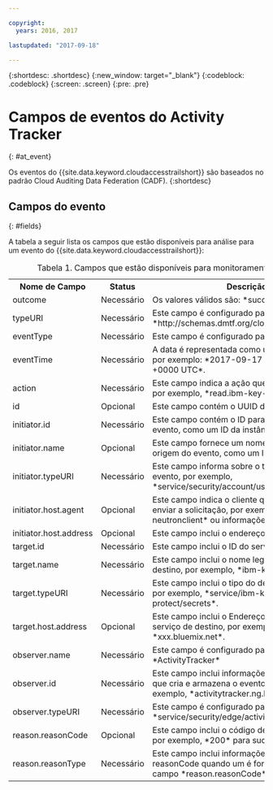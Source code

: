 ```yaml
---

copyright:
  years: 2016, 2017

lastupdated: "2017-09-18"

---
```


{:shortdesc: .shortdesc}
{:new_window: target="_blank"}
{:codeblock: .codeblock}
{:screen: .screen}
{:pre: .pre}


# Campos de eventos do Activity Tracker
{: #at_event}

Os eventos do {{site.data.keyword.cloudaccesstrailshort}} são baseados no padrão Cloud Auditing Data Federation (CADF).
{:shortdesc}

## Campos do evento
{: #fields}

A tabela a seguir lista os campos que estão disponíveis para análise para um evento do {{site.data.keyword.cloudaccesstrailshort}}:

<table>
  <caption>Tabela 1. Campos que estão disponíveis para monitoramento por evento.</caption>
  <tr>
    <th>Nome de Campo</th>
	<th>Status</th>
	<th>Descrição</th>
  </tr>
  <tr>
    <td>outcome</td>
	<td>Necessário</td>
	<td>Os valores válidos são: *success*, *failure*</td>
  </tr>
  <tr>
    <td>typeURI</td>
	<td>Necessário</td>
	<td>Este campo é configurado para: *http://schemas.dmtf.org/cloud/audit/1.0/event*</td>
  </tr>
  <tr>
    <td>eventType</td>
	<td>Necessário</td>
	<td>Este campo é configurado para *activity*.</td>
  </tr>
  <tr>
    <td>eventTime</td>
	<td>Necessário</td>
	<td>A data é representada como uma sequência ISO, por exemplo: *2017-09-17 15:15:32.396 +0000 UTC*.</td>
  </tr>
  <tr>
    <td>action</td>
	<td>Necessário</td>
	<td>Este campo indica a ação que acionou o evento, por exemplo, *read.ibm-key-protect.secrets*.</td>
  </tr>
  <tr>
    <td>id</td>
	<td>Opcional</td>
	<td>Este campo contém o UUID do evento.</td>
  </tr>
  <tr>
    <td>initiator.id</td>
	<td>Necessário</td>
	<td>Este campo contém o ID para a origem do evento, como um ID da instância.</td>
  </tr>
  <tr>
    <td>initiator.name</td>
	<td>Opcional</td>
	<td>Este campo fornece um nome legível para a origem do evento, como um ID do usuário.</td>
  </tr>
  <tr>
    <td>initiator.typeURI</td>
	<td>Necessário</td>
	<td>Este campo informa sobre o tipo da origem do evento, por exemplo, *service/security/account/user*</td>
  </tr>
  <tr>
    <td>initiator.host.agent</td>
	<td>Opcional</td>
	<td>Este campo indica o cliente que foi usado para enviar a solicitação, por exemplo, *python-neutronclient* ou informações do navegador.</td>
  </tr>
  <tr>
    <td>initiator.host.address</td>
	<td>Opcional</td>
	<td>Este campo inclui o endereço IP do inicializador.</td>
  </tr>
  <tr>
    <td>target.id</td>
	<td>Necessário</td>
	<td>Este campo inclui o ID do serviço de destino.</td>
  </tr>
  <tr>
    <td>target.name</td>
	<td>Necessário</td>
	<td>Este campo inclui o nome legível do serviço de destino, por exemplo, *ibm-key-protect*.</td>
  </tr>
  <tr>
    <td>target.typeURI</td>
	<td>Necessário</td>
	<td>Este campo inclui o tipo do destino do evento, por exemplo, *service/ibm-key-protect/secrets*.</td>
  </tr>
  <tr>
    <td>target.host.address</td>
	<td>Opcional</td>
	<td>Este campo inclui o Endereço IP ou a URL do serviço de destino, por exemplo, *xxx.bluemix.net*.</td>
  </tr>
  <tr>
    <td>observer.name</td>
	<td>Necessário</td>
	<td>Este campo é configurado para o valor a seguir: *ActivityTracker*</td>
  </tr>
  <tr>
    <td>observer.id</td>
	<td>Necessário</td>
	<td>Este campo inclui informações sobre o recurso que cria e armazena o evento CADF, por exemplo, *activitytracker.ng.bluemix.net*.</td>
  </tr>
  <tr>
    <td>observer.typeURI</td>
	<td>Necessário</td>
	<td>Este campo é configurado para o valor a seguir: *service/security/edge/activity-tracker*</td>
  </tr>
  <tr>
    <td>reason.reasonCode</td>
	<td>Opcional</td>
	<td>Este campo inclui o código de resposta de HTTP, por exemplo, *200* para sucesso.</td>
  </tr>
  <tr>
    <td>reason.reasonType</td>
	<td>Necessário</td>
	<td>Este campo inclui informações sobre o reasonCode quando um é fornecido por meio do campo *reason.reasonCode*.</td>
  </tr>
</table>

 

